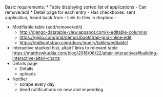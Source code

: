 Basic requirements:
    * Table displaying sorted list of applications
        - Can remove/add
    * Detail page for each entry
        - Has checkboxes: sent application, heard back from
        - Link to files in dropbox
        - 


* Modifiable table (add/remove/edit)
    - http://django-datatable-view.appspot.com/x-editable-columns/
    - https://gijgo.com/grid/demos/bootstrap-grid-inline-edit
    - https://mdbootstrap.com/docs/jquery/tables/editable/
* Interactive stacked hist, altair? links to relevant table https://matthewkudija.com/blog/2018/06/22/altair-interactive/#building-interactive-altair-charts
* Details page
    - Details
    - uploads
* Notifier
    - scrape every day 
    - Send notifications on new and impending
